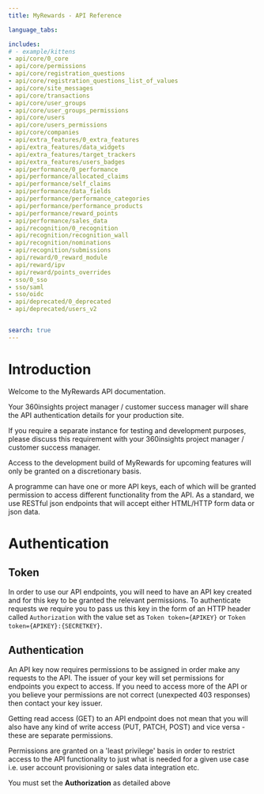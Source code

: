 ```yaml
---
title: MyRewards - API Reference

language_tabs:

includes:
# - example/kittens
- api/core/0_core
- api/core/permissions
- api/core/registration_questions
- api/core/registration_questions_list_of_values
- api/core/site_messages
- api/core/transactions
- api/core/user_groups
- api/core/user_groups_permissions
- api/core/users
- api/core/users_permissions
- api/core/companies
- api/extra_features/0_extra_features
- api/extra_features/data_widgets
- api/extra_features/target_trackers
- api/extra_features/users_badges
- api/performance/0_performance
- api/performance/allocated_claims
- api/performance/self_claims
- api/performance/data_fields
- api/performance/performance_categories
- api/performance/performance_products
- api/performance/reward_points
- api/performance/sales_data
- api/recognition/0_recognition
- api/recognition/recognition_wall
- api/recognition/nominations
- api/recognition/submissions
- api/reward/0_reward_module
- api/reward/ipv
- api/reward/points_overrides
- sso/0_sso
- sso/saml
- sso/oidc
- api/deprecated/0_deprecated
- api/deprecated/users_v2


search: true
---
```


# Introduction
Welcome to the MyRewards API documentation.

Your 360insights project manager / customer success manager will share the API authentication details for your production site.

If you require a separate instance for testing and development purposes, please discuss this requirement with your 360insights project manager / customer success manager.

Access to the development build of MyRewards for upcoming features will only be granted on a discretionary basis.

A programme can have one or more API keys, each of which will be granted
permission to access different functionality from the API. As a standard, we use
RESTful json endpoints that will accept either HTML/HTTP form data or json data.

# Authentication

## Token
In order to use our API endpoints, you will need to have an API key created and
for this key to be granted the relevant permissions. To authenticate requests we
require you to pass us this key in the form of an HTTP header called
`Authorization` with the value set as `Token token={APIKEY}` or `Token token={APIKEY}:{SECRETKEY}`.


## Authentication
An API key now requires permissions to be assigned in order make any requests to the API. The issuer of your key will set permissions for endpoints you expect to access. If you need to access more of the API or you believe your permissions are not correct (unexpected 403 responses) then contact your key issuer.

Getting read access (GET) to an API endpoint does not mean that you will also have any kind of write access (PUT, PATCH, POST) and vice versa - these are separate permissions.

Permissions are granted on a 'least privilege' basis in order to restrict access to the API functionality to just what is needed for a given use case i.e. user account provisioning or sales data integration etc.

<aside class="warning">You must set the <strong>Authorization</strong> as detailed above</aside>
